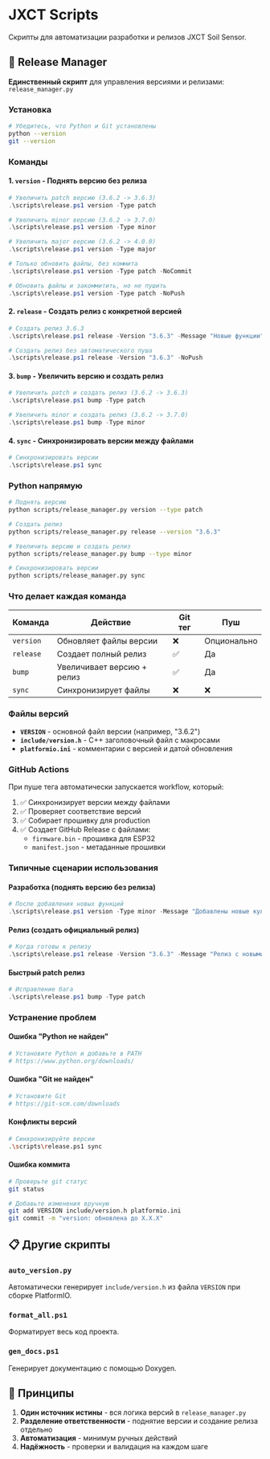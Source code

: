 # JXCT Scripts

Скрипты для автоматизации разработки и релизов JXCT Soil Sensor.

## 🚀 Release Manager

**Единственный скрипт** для управления версиями и релизами: `release_manager.py`

### Установка

```bash
# Убедитесь, что Python и Git установлены
python --version
git --version
```

### Команды

#### 1. `version` - Поднять версию без релиза
```powershell
# Увеличить patch версию (3.6.2 -> 3.6.3)
.\scripts\release.ps1 version -Type patch

# Увеличить minor версию (3.6.2 -> 3.7.0)
.\scripts\release.ps1 version -Type minor

# Увеличить major версию (3.6.2 -> 4.0.0)
.\scripts\release.ps1 version -Type major

# Только обновить файлы, без коммита
.\scripts\release.ps1 version -Type patch -NoCommit

# Обновить файлы и закоммитить, но не пушить
.\scripts\release.ps1 version -Type patch -NoPush
```

#### 2. `release` - Создать релиз с конкретной версией
```powershell
# Создать релиз 3.6.3
.\scripts\release.ps1 release -Version "3.6.3" -Message "Новые функции"

# Создать релиз без автоматического пуша
.\scripts\release.ps1 release -Version "3.6.3" -NoPush
```

#### 3. `bump` - Увеличить версию и создать релиз
```powershell
# Увеличить patch и создать релиз (3.6.2 -> 3.6.3)
.\scripts\release.ps1 bump -Type patch

# Увеличить minor и создать релиз (3.6.2 -> 3.7.0)
.\scripts\release.ps1 bump -Type minor
```

#### 4. `sync` - Синхронизировать версии между файлами
```powershell
# Синхронизировать версии
.\scripts\release.ps1 sync
```

### Python напрямую

```bash
# Поднять версию
python scripts/release_manager.py version --type patch

# Создать релиз
python scripts/release_manager.py release --version "3.6.3"

# Увеличить версию и создать релиз
python scripts/release_manager.py bump --type minor

# Синхронизировать версии
python scripts/release_manager.py sync
```

### Что делает каждая команда

| Команда | Действие | Git тег | Пуш |
|---------|----------|---------|-----|
| `version` | Обновляет файлы версии | ❌ | Опционально |
| `release` | Создает полный релиз | ✅ | Да |
| `bump` | Увеличивает версию + релиз | ✅ | Да |
| `sync` | Синхронизирует файлы | ❌ | ❌ |

### Файлы версий

- **`VERSION`** - основной файл версии (например, "3.6.2")
- **`include/version.h`** - C++ заголовочный файл с макросами
- **`platformio.ini`** - комментарии с версией и датой обновления

### GitHub Actions

При пуше тега автоматически запускается workflow, который:

1. ✅ Синхронизирует версии между файлами
2. ✅ Проверяет соответствие версий
3. ✅ Собирает прошивку для production
4. ✅ Создает GitHub Release с файлами:
   - `firmware.bin` - прошивка для ESP32
   - `manifest.json` - метаданные прошивки

### Типичные сценарии использования

#### Разработка (поднять версию без релиза)
```powershell
# После добавления новых функций
.\scripts\release.ps1 version -Type minor -Message "Добавлены новые культуры"
```

#### Релиз (создать официальный релиз)
```powershell
# Когда готовы к релизу
.\scripts\release.ps1 release -Version "3.6.3" -Message "Релиз с новыми функциями"
```

#### Быстрый patch релиз
```powershell
# Исправление бага
.\scripts\release.ps1 bump -Type patch
```

### Устранение проблем

#### Ошибка "Python не найден"
```bash
# Установите Python и добавьте в PATH
# https://www.python.org/downloads/
```

#### Ошибка "Git не найден"
```bash
# Установите Git
# https://git-scm.com/downloads
```

#### Конфликты версий
```bash
# Синхронизируйте версии
.\scripts\release.ps1 sync
```

#### Ошибка коммита
```bash
# Проверьте git статус
git status

# Добавьте изменения вручную
git add VERSION include/version.h platformio.ini
git commit -m "version: обновлена до X.X.X"
```

## 📋 Другие скрипты

### `auto_version.py`
Автоматически генерирует `include/version.h` из файла `VERSION` при сборке PlatformIO.

### `format_all.ps1`
Форматирует весь код проекта.

### `gen_docs.ps1`
Генерирует документацию с помощью Doxygen.

## 🎯 Принципы

1. **Один источник истины** - вся логика версий в `release_manager.py`
2. **Разделение ответственности** - поднятие версии и создание релиза отдельно
3. **Автоматизация** - минимум ручных действий
4. **Надёжность** - проверки и валидация на каждом шаге
